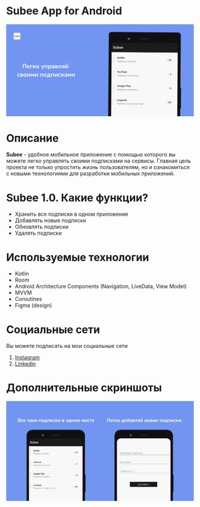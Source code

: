# Subee App for Android

![Alt Text](https://github.com/skreep1/SubeeApp/blob/master/postmain.png)

# Описание
<b>Subee</b> - удобное мобильное приложение с помощью которого вы можете легко управлять своими подписками на сервисы. Главная цель проекта не только упростить жизнь пользователям, но и ознакомиться с новыми технологиями для разработки мобильных приложений.


# Subee 1.0. Какие функции?

- Хранить все подписки в одном приложение 
- Добавлять новые подписки
- Обновлять подписки
- Удалять подписки


# Используемые технологии

- Kotlin
- Room
- Android Architecture Components (Navigation, LiveData, View Model)
- MVVM
- Coroutines
- Figma (design)

# Социальные сети
Вы можете подписать на мои социальные сети 
1. [Instagram](http://instagram.com/skreep1/ "Instagram") 
2. [Linkedin](https://www.linkedin.com/in/skreep/ "Linkedin")

# Дополнительные скриншоты
![Alt Text](https://github.com/skreep1/SubeeApp/blob/master/screen.png)
